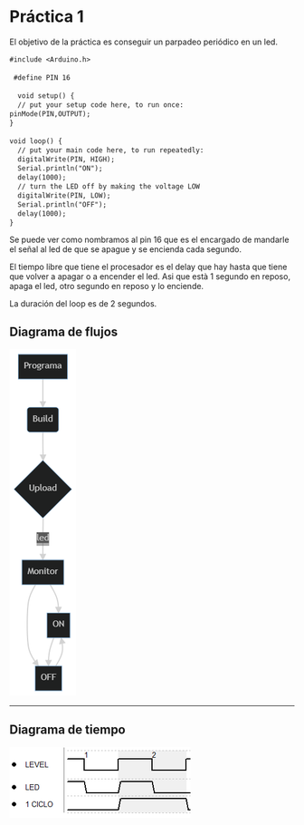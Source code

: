 # Práctica 1 

El objetivo de la práctica es conseguir un parpadeo periódico en un led.

```
#include <Arduino.h>

 #define PIN 16

  void setup() {
  // put your setup code here, to run once:
pinMode(PIN,OUTPUT);
}

void loop() {
  // put your main code here, to run repeatedly:
  digitalWrite(PIN, HIGH);
  Serial.println("ON");
  delay(1000);
  // turn the LED off by making the voltage LOW
  digitalWrite(PIN, LOW);
  Serial.println("OFF");
  delay(1000);
}
```

Se puede ver como nombramos al pin 16 que es el encargado de mandarle el señal al led de que se apague y se encienda cada segundo.

El tiempo libre que tiene el procesador es el delay que hay hasta que tiene que volver a apagar o a encender el led. Asi que està 1 segundo en reposo, apaga el led, otro segundo en reposo y lo enciende.

La duración del loop es de 2 segundos.

## Diagrama de flujos

![DF](DF.png)

---
## Diagrama de tiempo

![DT](DT.PNG)





